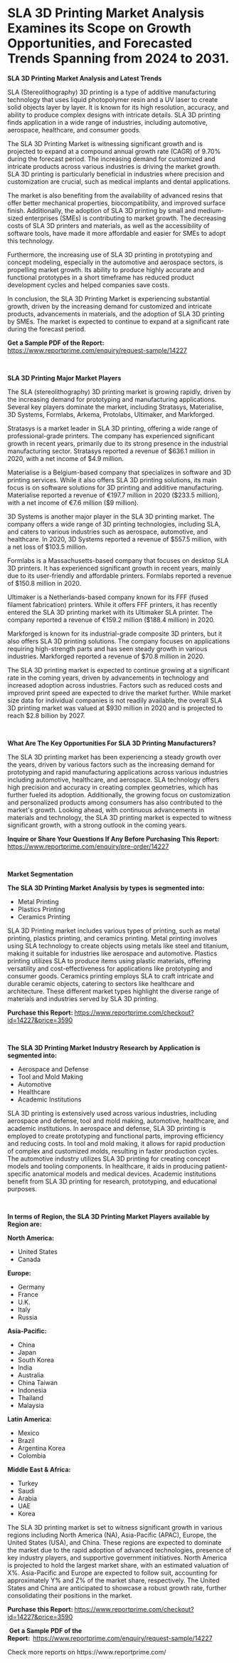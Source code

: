 <p><h1>SLA 3D Printing Market Analysis Examines its Scope on Growth Opportunities, and Forecasted Trends Spanning from 2024 to 2031.</h1></p><p><strong>SLA 3D Printing Market Analysis and Latest Trends</strong></p>
<p><p>SLA (Stereolithography) 3D printing is a type of additive manufacturing technology that uses liquid photopolymer resin and a UV laser to create solid objects layer by layer. It is known for its high resolution, accuracy, and ability to produce complex designs with intricate details. SLA 3D printing finds application in a wide range of industries, including automotive, aerospace, healthcare, and consumer goods.</p><p>The SLA 3D Printing Market is witnessing significant growth and is projected to expand at a compound annual growth rate (CAGR) of 9.70% during the forecast period. The increasing demand for customized and intricate products across various industries is driving the market growth. SLA 3D printing is particularly beneficial in industries where precision and customization are crucial, such as medical implants and dental applications.</p><p>The market is also benefiting from the availability of advanced resins that offer better mechanical properties, biocompatibility, and improved surface finish. Additionally, the adoption of SLA 3D printing by small and medium-sized enterprises (SMEs) is contributing to market growth. The decreasing costs of SLA 3D printers and materials, as well as the accessibility of software tools, have made it more affordable and easier for SMEs to adopt this technology.</p><p>Furthermore, the increasing use of SLA 3D printing in prototyping and concept modeling, especially in the automotive and aerospace sectors, is propelling market growth. Its ability to produce highly accurate and functional prototypes in a short timeframe has reduced product development cycles and helped companies save costs.</p><p>In conclusion, the SLA 3D Printing Market is experiencing substantial growth, driven by the increasing demand for customized and intricate products, advancements in materials, and the adoption of SLA 3D printing by SMEs. The market is expected to continue to expand at a significant rate during the forecast period.</p></p>
<p><strong>Get a Sample PDF of the Report:&nbsp;</strong> <a href="https://www.reportprime.com/enquiry/request-sample/14227">https://www.reportprime.com/enquiry/request-sample/14227</a></p>
<p>&nbsp;</p>
<p><strong>SLA 3D Printing Major Market Players</strong></p>
<p><p>The SLA (stereolithography) 3D printing market is growing rapidly, driven by the increasing demand for prototyping and manufacturing applications. Several key players dominate the market, including Stratasys, Materialise, 3D Systems, Formlabs, Arkema, Protolabs, Ultimaker, and Markforged.</p><p>Stratasys is a market leader in SLA 3D printing, offering a wide range of professional-grade printers. The company has experienced significant growth in recent years, primarily due to its strong presence in the industrial manufacturing sector. Stratasys reported a revenue of $636.1 million in 2020, with a net income of $4.9 million.</p><p>Materialise is a Belgium-based company that specializes in software and 3D printing services. While it also offers SLA 3D printing solutions, its main focus is on software solutions for 3D printing and additive manufacturing. Materialise reported a revenue of €197.7 million in 2020 ($233.5 million), with a net income of €7.6 million ($9 million).</p><p>3D Systems is another major player in the SLA 3D printing market. The company offers a wide range of 3D printing technologies, including SLA, and caters to various industries such as aerospace, automotive, and healthcare. In 2020, 3D Systems reported a revenue of $557.5 million, with a net loss of $103.5 million.</p><p>Formlabs is a Massachusetts-based company that focuses on desktop SLA 3D printers. It has experienced significant growth in recent years, mainly due to its user-friendly and affordable printers. Formlabs reported a revenue of $150.8 million in 2020.</p><p>Ultimaker is a Netherlands-based company known for its FFF (fused filament fabrication) printers. While it offers FFF printers, it has recently entered the SLA 3D printing market with its Ultimaker SLA printer. The company reported a revenue of €159.2 million ($188.4 million) in 2020.</p><p>Markforged is known for its industrial-grade composite 3D printers, but it also offers SLA 3D printing solutions. The company focuses on applications requiring high-strength parts and has seen steady growth in various industries. Markforged reported a revenue of $70.8 million in 2020.</p><p>The SLA 3D printing market is expected to continue growing at a significant rate in the coming years, driven by advancements in technology and increased adoption across industries. Factors such as reduced costs and improved print speed are expected to drive the market further. While market size data for individual companies is not readily available, the overall SLA 3D printing market was valued at $930 million in 2020 and is projected to reach $2.8 billion by 2027.</p></p>
<p>&nbsp;</p>
<p><strong>What Are The Key Opportunities For SLA 3D Printing Manufacturers?</strong></p>
<p><p>The SLA 3D printing market has been experiencing a steady growth over the years, driven by various factors such as the increasing demand for prototyping and rapid manufacturing applications across various industries including automotive, healthcare, and aerospace. SLA technology offers high precision and accuracy in creating complex geometries, which has further fueled its adoption. Additionally, the growing focus on customization and personalized products among consumers has also contributed to the market's growth. Looking ahead, with continuous advancements in materials and technology, the SLA 3D printing market is expected to witness significant growth, with a strong outlook in the coming years.</p></p>
<p><strong>Inquire or Share Your Questions If Any Before Purchasing This Report:</strong> <a href="https://www.reportprime.com/enquiry/pre-order/14227">https://www.reportprime.com/enquiry/pre-order/14227</a></p>
<p>&nbsp;</p>
<p><strong>Market Segmentation</strong></p>
<p><strong>The SLA 3D Printing Market Analysis by types is segmented into:</strong></p>
<p><ul><li>Metal Printing</li><li>Plastics Printing</li><li>Ceramics Printing</li></ul></p>
<p><p>SLA 3D Printing market includes various types of printing, such as metal printing, plastics printing, and ceramics printing. Metal printing involves using SLA technology to create objects using metals like steel and titanium, making it suitable for industries like aerospace and automotive. Plastics printing utilizes SLA to produce items using plastic materials, offering versatility and cost-effectiveness for applications like prototyping and consumer goods. Ceramics printing employs SLA to craft intricate and durable ceramic objects, catering to sectors like healthcare and architecture. These different market types highlight the diverse range of materials and industries served by SLA 3D printing.</p></p>
<p><strong>Purchase this Report:&nbsp;</strong><a href="https://www.reportprime.com/checkout?id=14227&price=3590">https://www.reportprime.com/checkout?id=14227&price=3590</a></p>
<p>&nbsp;</p>
<p><strong>The SLA 3D Printing Market Industry Research by Application is segmented into:</strong></p>
<p><ul><li>Aerospace and Defense</li><li>Tool and Mold Making</li><li>Automotive</li><li>Healthcare</li><li>Academic Institutions</li></ul></p>
<p><p>SLA 3D printing is extensively used across various industries, including aerospace and defense, tool and mold making, automotive, healthcare, and academic institutions. In aerospace and defense, SLA 3D printing is employed to create prototyping and functional parts, improving efficiency and reducing costs. In tool and mold making, it allows for rapid production of complex and customized molds, resulting in faster production cycles. The automotive industry utilizes SLA 3D printing for creating concept models and tooling components. In healthcare, it aids in producing patient-specific anatomical models and medical devices. Academic institutions benefit from SLA 3D printing for research, prototyping, and educational purposes.</p></p>
<p>&nbsp;</p>
<p><strong>In terms of Region, the SLA 3D Printing Market Players available by Region are:</strong></p>
<p>
    <p> <strong> North America: </strong>
        <ul>
            <li>United States</li>
            <li>Canada</li>
        </ul>
        </p> 
    <p> <strong> Europe: </strong>
        <ul>
            <li>Germany</li>
            <li>France</li>
            <li>U.K.</li>
            <li>Italy</li>
            <li>Russia</li>
        </ul>
        </p> 
    <p> <strong> Asia-Pacific: </strong>
        <ul>
            <li>China</li>
            <li>Japan</li>
            <li>South Korea</li>
            <li>India</li>
            <li>Australia</li>
            <li>China Taiwan</li>
            <li>Indonesia</li>
            <li>Thailand</li>
            <li>Malaysia</li>
        </ul>
        </p> 
    <p> <strong> Latin America: </strong>
        <ul>
            <li>Mexico</li>
            <li>Brazil</li>
            <li>Argentina Korea</li>
            <li>Colombia</li>
        </ul>
        </p> 
    <p> <strong> Middle East & Africa: </strong>
        <ul>
            <li>Turkey</li>
            <li>Saudi</li>
            <li>Arabia</li>
            <li>UAE</li>
            <li>Korea</li>
        </ul>
    </p>
    </p>
<p><p>The SLA 3D printing market is set to witness significant growth in various regions including North America (NA), Asia-Pacific (APAC), Europe, the United States (USA), and China. These regions are expected to dominate the market due to the rapid adoption of advanced technologies, presence of key industry players, and supportive government initiatives. North America is projected to hold the largest market share, with an estimated valuation of X%. Asia-Pacific and Europe are expected to follow suit, accounting for approximately Y% and Z% of the market share, respectively. The United States and China are anticipated to showcase a robust growth rate, further consolidating their positions in the market.</p></p>
<p><strong>Purchase this Report: </strong><a href="https://www.reportprime.com/checkout?id=14227&price=3590">https://www.reportprime.com/checkout?id=14227&price=3590</a></p>
<p>&nbsp;<strong>Get a Sample PDF of the Report:&nbsp;&nbsp;</strong><a href="https://www.reportprime.com/enquiry/request-sample/14227">https://www.reportprime.com/enquiry/request-sample/14227</a></p>
<p><strong></strong></p>
<p>Check more reports on https://www.reportprime.com/</p>